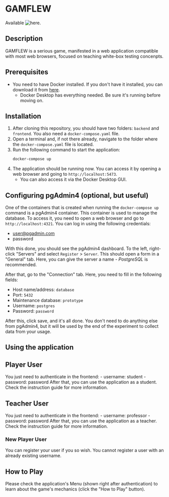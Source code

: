 # GAMFLEW

Available ![here](https://fe.up.pt/gamflew/).

## Description
GAMFLEW is a serious game, manifested in a web application compatible with most web browsers, focused on teaching white-box testing concenpts.

## Prerequisites
- You need to have Docker installed. If you don't have it installed, you can download it from [here](https://www.docker.com/products/docker-desktop).
  - Docker Desktop has everything needed. Be sure it's running before moving on.

## Installation
1. After cloning this repository, you should have two folders: `backend` and `frontend`. You also need a `docker-compose.yaml` file.
2. Open a terminal and, if not there already, navigate to the folder where the `docker-compose.yaml` file is located.
3. Run the following command to start the application:
   ```bash
   docker-compose up
   ```
4. The application should be running now. You can access it by opening a web browser and going to `http://localhost:5473`.
    - You can also access it via the Docker Desktop GUI.

## Configuring pgAdmin4 (optional, but useful)
One of the containers that is created when running the `docker-compose up` command is a pgAdmin4 container. This container is used to manage the database. To access it, you need to open a web browser and go to `http://localhost:4321`. You can log in using the following credentials:
   - user@pgadmin.com
   - password

With this done, you should see the pgAdmin4 dashboard. To the left, right-click "Servers" and select ``Register`` > ``Server``. This should open a form in a "General" tab. Here, you can give the server a name - *PostgreSQL* is recommended.

After that, go to the "Connection" tab. Here, you need to fill in the following fields:
   - Host name/address: `database`
   - Port: `5432`
   - Maintenance database: `prototype`
   - Username: `postgres`
   - Password: `password`

After this, click save, and it's all done. You don't need to do anything else from pgAdmin4, but it will be used by the end of the experiment to collect data from your usage.

## Using the application

## Player User
You just need to authenticate in the frontend:
    - username: student
    - password: password
After that, you can use the application as a student. Check the instruction guide for more information.

## Teacher User
You just need to authenticate in the frontend:
    - username: professor
    - password: password
After that, you can use the application as a teacher. Check the instruction guide for more information.

### New Player User
You can register your user if you so wish. You cannot register a user with an already existing username.

## How to Play
Please check the application's Menu (shown right after authentication) to learn about the game's mechanics (click the "How to Play" button).
